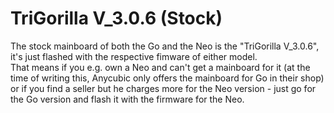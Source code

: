 <link rel=”manifest” href=”/appmanifest.webmanifest”>

# TriGorilla V_3.0.6 (Stock) 
  
The stock mainboard of both the Go and the Neo is the "TriGorilla V_3.0.6", it's just flashed with the respective fimware of either model.  
That means if you e.g. own a Neo and can't get a mainboard for it (at the time of writing this, Anycubic only offers the mainboard for Go in their shop) or if you find a seller but he charges more for the Neo version - just go for the Go version and flash it with the firmware for the Neo.  
